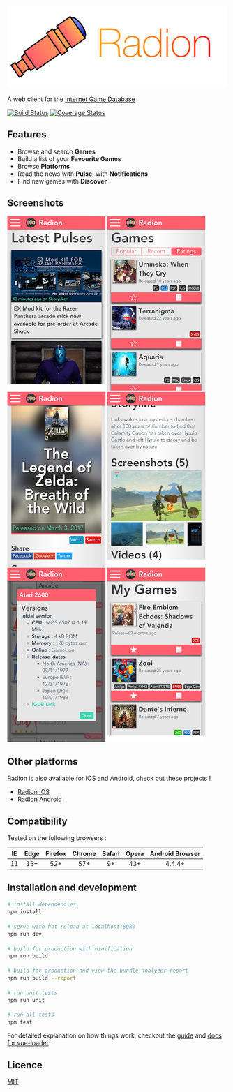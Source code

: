 ![Radion header](readme_medias/radion_header.png)

A web client for the [Internet Game Database](https://igdb.js)

[![Build Status](https://travis-ci.org/Gramatiik/radion-vue.svg?branch=master)](https://travis-ci.org/Gramatiik/radion-vue)
[![Coverage Status](https://coveralls.io/repos/github/Gramatiik/radion-vue/badge.svg?branch=master)](https://coveralls.io/github/Gramatiik/radion-vue?branch=master)

## Features
- Browse and search **Games**
- Build a list of your **Favourite Games**
- Browse **Platforms**
- Read the news with **Pulse**, with **Notifications**
- Find new games with **Discover**

## Screenshots
![Pulses](readme_medias/radionmx-pulses.png)
![Games](readme_medias/radionmx-games.png)
![Games Details 1](readme_medias/radionmx-game-details-1.png)
![Games Details 2](readme_medias/radionmx-game-details-2.png)
![Platforms](readme_medias/radionmx-platforms.png)
![Favourite Games](readme_medias/radionmx-favourites.png)

## Other platforms

Radion is also available for IOS and Android, check out these projects !
- [Radion IOS](https://github.com/istornz/Radion-iOS)
- [Radion Android](https://github.com/Psykotik/Radion-Android)

## Compatibility

Tested on the following browsers :

| IE | Edge | Firefox | Chrome | Safari | Opera | Android Browser |
|:--:|:----:|:-------:|:------:|:------:|:-----:|:---------------:|
| 11 |  13+ |   52+   |   57+  |   9+   |  43+  |      4.4.4+     |

## Installation and development

``` bash
# install dependencies
npm install

# serve with hot reload at localhost:8080
npm run dev

# build for production with minification
npm run build

# build for production and view the bundle analyzer report
npm run build --report

# run unit tests
npm run unit

# run all tests
npm test
```

For detailed explanation on how things work, checkout the [guide](http://vuejs-templates.github.io/webpack/) and [docs for vue-loader](http://vuejs.github.io/vue-loader).

## Licence

[MIT](LICENCE.md)
